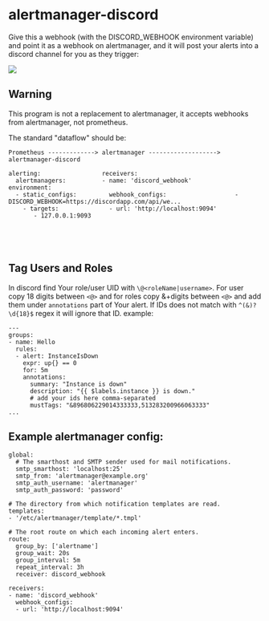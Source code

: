 alertmanager-discord
===

Give this a webhook (with the DISCORD_WEBHOOK environment variable) and point it as a webhook on alertmanager, and it will post your alerts into a discord channel for you as they trigger:

![](/.github/demo-new.png)

## Warning

This program is not a replacement to alertmanager, it accepts webhooks from alertmanager, not prometheus.

The standard "dataflow" should be:

```
Prometheus -------------> alertmanager -------------------> alertmanager-discord

alerting:                 receivers:                         
  alertmanagers:          - name: 'discord_webhook'         environment:
  - static_configs:         webhook_configs:                   - DISCORD_WEBHOOK=https://discordapp.com/api/we...
    - targets:              - url: 'http://localhost:9094'  
       - 127.0.0.1:9093   





```
## Tag Users and Roles
In discord find Your role/user UID with `\@<roleName|username>`. For user copy 18 digits between `<@>` and for roles copy &+digits between `<@>` and add them under `annotations` part of Your alert. If IDs does not match with `^(&)?\d{18}$` regex it will ignore that ID. example:  
```
---
groups:
- name: Hello
  rules:
  - alert: InstanceIsDown
    expr: up{} == 0
    for: 5m
    annotations:
      summary: "Instance is down"
      description: "{{ $labels.instance }} is down."
      # add your ids here comma-separated
      mustTags: "&896806229014333333,513283200966063333"
...
```
## Example alertmanager config:

```
global:
  # The smarthost and SMTP sender used for mail notifications.
  smtp_smarthost: 'localhost:25'
  smtp_from: 'alertmanager@example.org'
  smtp_auth_username: 'alertmanager'
  smtp_auth_password: 'password'

# The directory from which notification templates are read.
templates: 
- '/etc/alertmanager/template/*.tmpl'

# The root route on which each incoming alert enters.
route:
  group_by: ['alertname']
  group_wait: 20s
  group_interval: 5m
  repeat_interval: 3h 
  receiver: discord_webhook

receivers:
- name: 'discord_webhook'
  webhook_configs:
  - url: 'http://localhost:9094'
```
